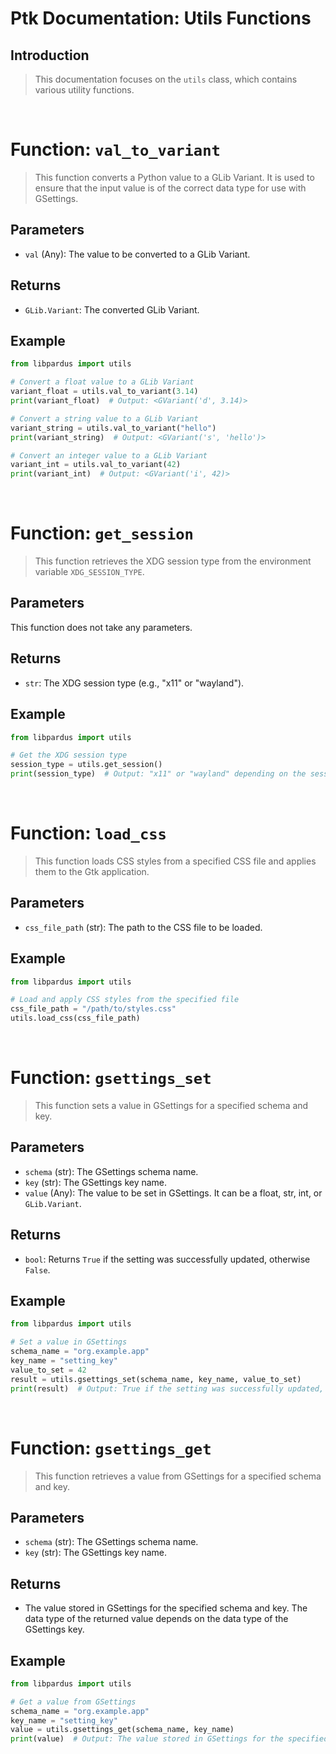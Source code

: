 # Ptk Documentation: Utils Functions

## Introduction
> This documentation focuses on the `utils` class, which contains various utility functions.


<br>

# Function: `val_to_variant`

> This function converts a Python value to a GLib Variant. It is used to ensure that the input value is of the correct data type for use with GSettings.

## Parameters

- `val` (Any): The value to be converted to a GLib Variant.

## Returns

- `GLib.Variant`: The converted GLib Variant.

## Example

```python
from libpardus import utils

# Convert a float value to a GLib Variant
variant_float = utils.val_to_variant(3.14)
print(variant_float)  # Output: <GVariant('d', 3.14)>

# Convert a string value to a GLib Variant
variant_string = utils.val_to_variant("hello")
print(variant_string)  # Output: <GVariant('s', 'hello')>

# Convert an integer value to a GLib Variant
variant_int = utils.val_to_variant(42)
print(variant_int)  # Output: <GVariant('i', 42)>
```

<br>

# Function: `get_session`

> This function retrieves the XDG session type from the environment variable `XDG_SESSION_TYPE`.

## Parameters

This function does not take any parameters.

## Returns

- `str`: The XDG session type (e.g., "x11" or "wayland").

## Example

```python
from libpardus import utils

# Get the XDG session type
session_type = utils.get_session()
print(session_type)  # Output: "x11" or "wayland" depending on the session type
```

<br>

# Function: `load_css`

> This function loads CSS styles from a specified CSS file and applies them to the Gtk application.

## Parameters

- `css_file_path` (str): The path to the CSS file to be loaded.

## Example

```python
from libpardus import utils

# Load and apply CSS styles from the specified file
css_file_path = "/path/to/styles.css"
utils.load_css(css_file_path)
```


<br>

# Function: `gsettings_set`

> This function sets a value in GSettings for a specified schema and key.

## Parameters

- `schema` (str): The GSettings schema name.
- `key` (str): The GSettings key name.
- `value` (Any): The value to be set in GSettings. It can be a float, str, int, or `GLib.Variant`.

## Returns

- `bool`: Returns `True` if the setting was successfully updated, otherwise `False`.

## Example

```python
from libpardus import utils

# Set a value in GSettings
schema_name = "org.example.app"
key_name = "setting_key"
value_to_set = 42
result = utils.gsettings_set(schema_name, key_name, value_to_set)
print(result)  # Output: True if the setting was successfully updated, otherwise False
```


<br>

# Function: `gsettings_get`

> This function retrieves a value from GSettings for a specified schema and key.

## Parameters

- `schema` (str): The GSettings schema name.
- `key` (str): The GSettings key name.

## Returns

- The value stored in GSettings for the specified schema and key. The data type of the returned value depends on the data type of the GSettings key.

## Example

```python
from libpardus import utils

# Get a value from GSettings
schema_name = "org.example.app"
key_name = "setting_key"
value = utils.gsettings_get(schema_name, key_name)
print(value)  # Output: The value stored in GSettings for the specified schema and key
```


